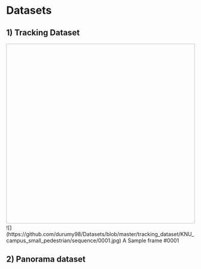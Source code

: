# Datasets

## 1) Tracking Dataset

<img width="640" height="480">
![](https://github.com/durumy98/Datasets/blob/master/tracking_dataset/KNU_campus_small_pedestrian/sequence/0001.jpg)
</img>
A Sample frame #0001

## 2) Panorama dataset
